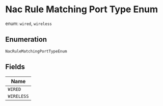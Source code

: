 
# Nac Rule Matching Port Type Enum

enum: `wired`, `wireless`

## Enumeration

`NacRuleMatchingPortTypeEnum`

## Fields

| Name |
|  --- |
| `WIRED` |
| `WIRELESS` |

